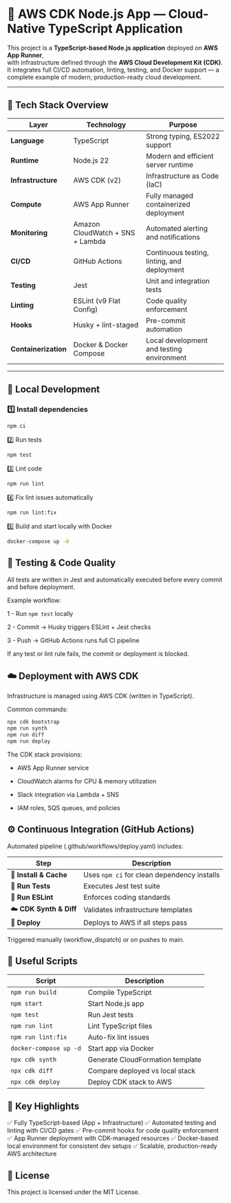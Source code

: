 # 🧩 AWS CDK Node.js App — Cloud-Native TypeScript Application

This project is a **TypeScript-based Node.js application** deployed on **AWS App Runner**,  
with infrastructure defined through the **AWS Cloud Development Kit (CDK)**.  
It integrates full CI/CD automation, linting, testing, and Docker support — a complete example of modern, production-ready cloud development.

---

## 🚀 Tech Stack Overview

| Layer                | Technology                       | Purpose                                     |
| -------------------- | -------------------------------- | ------------------------------------------- |
| **Language**         | TypeScript                       | Strong typing, ES2022 support               |
| **Runtime**          | Node.js 22                       | Modern and efficient server runtime         |
| **Infrastructure**   | AWS CDK (v2)                     | Infrastructure as Code (IaC)                |
| **Compute**          | AWS App Runner                   | Fully managed containerized deployment      |
| **Monitoring**       | Amazon CloudWatch + SNS + Lambda | Automated alerting and notifications        |
| **CI/CD**            | GitHub Actions                   | Continuous testing, linting, and deployment |
| **Testing**          | Jest                             | Unit and integration tests                  |
| **Linting**          | ESLint (v9 Flat Config)          | Code quality enforcement                    |
| **Hooks**            | Husky + lint-staged              | Pre-commit automation                       |
| **Containerization** | Docker & Docker Compose          | Local development and testing environment   |

---

## 🧰 Local Development

### 1️⃣ Install dependencies

```bash
npm ci
```

2️⃣ Run tests

```bash
npm test
```

3️⃣ Lint code

```bash
npm run lint
```

4️⃣ Fix lint issues automatically

```bash
npm run lint:fix
```

5️⃣ Build and start locally with Docker

```bash
docker-compose up -d
```

## 🧪 Testing & Code Quality

All tests are written in Jest and automatically executed before every commit and before deployment.

Example workflow:

1 - Run `npm test` locally

2 - Commit → Husky triggers ESLint + Jest checks

3 - Push → GitHub Actions runs full CI pipeline

If any test or lint rule fails, the commit or deployment is blocked.

## ☁️ Deployment with AWS CDK

Infrastructure is managed using AWS CDK (written in TypeScript).

Common commands:

```bash
npx cdk bootstrap
npm run synth
npm run diff
npm run deploy
```

The CDK stack provisions:

- AWS App Runner service

- CloudWatch alarms for CPU & memory utilization

- Slack integration via Lambda + SNS

- IAM roles, SQS queues, and policies

## ⚙️ Continuous Integration (GitHub Actions)

Automated pipeline (.github/workflows/deploy.yaml) includes:

| Step                    | Description                                 |
| ----------------------- | ------------------------------------------- |
| 🧩 **Install & Cache**  | Uses `npm ci` for clean dependency installs |
| 🧪 **Run Tests**        | Executes Jest test suite                    |
| 🧹 **Run ESLint**       | Enforces coding standards                   |
| ☁️ **CDK Synth & Diff** | Validates infrastructure templates          |
| 🚀 **Deploy**           | Deploys to AWS if all steps pass            |

Triggered manually (workflow_dispatch) or on pushes to main.

## 🧾 Useful Scripts

| Script                 | Description                      |
| ---------------------- | -------------------------------- |
| `npm run build`        | Compile TypeScript               |
| `npm start`            | Start Node.js app                |
| `npm test`             | Run Jest tests                   |
| `npm run lint`         | Lint TypeScript files            |
| `npm run lint:fix`     | Auto-fix lint issues             |
| `docker-compose up -d` | Start app via Docker             |
| `npx cdk synth`        | Generate CloudFormation template |
| `npx cdk diff`         | Compare deployed vs local stack  |
| `npx cdk deploy`       | Deploy CDK stack to AWS          |

## 🧩 Key Highlights

✅ Fully TypeScript-based (App + Infrastructure)
✅ Automated testing and linting with CI/CD gates
✅ Pre-commit hooks for code quality enforcement
✅ App Runner deployment with CDK-managed resources
✅ Docker-based local environment for consistent dev setups
✅ Scalable, production-ready AWS architecture

## 🏁 License

This project is licensed under the MIT License.
